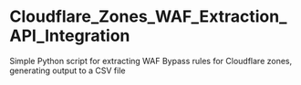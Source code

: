 # Cloudflare_Zones_WAF_Extraction_API_Integration
Simple Python script for extracting WAF Bypass rules for Cloudflare zones, generating output to a CSV file
